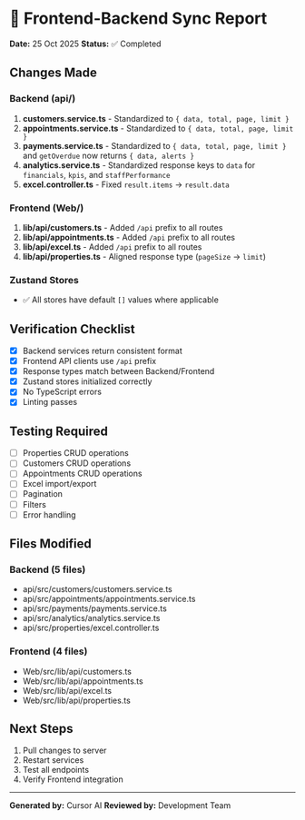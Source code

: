 # 🔄 Frontend-Backend Sync Report

**Date:** 25 Oct 2025
**Status:** ✅ Completed

## Changes Made

### Backend (api/)
1. **customers.service.ts** - Standardized to `{ data, total, page, limit }`
2. **appointments.service.ts** - Standardized to `{ data, total, page, limit }`
3. **payments.service.ts** - Standardized to `{ data, total, page, limit }` and `getOverdue` now returns `{ data, alerts }`
4. **analytics.service.ts** - Standardized response keys to `data` for `financials`, `kpis`, and `staffPerformance`
5. **excel.controller.ts** - Fixed `result.items` → `result.data`

### Frontend (Web/)
1. **lib/api/customers.ts** - Added `/api` prefix to all routes
2. **lib/api/appointments.ts** - Added `/api` prefix to all routes
3. **lib/api/excel.ts** - Added `/api` prefix to all routes
4. **lib/api/properties.ts** - Aligned response type (`pageSize` → `limit`)

### Zustand Stores
- ✅ All stores have default `[]` values where applicable

## Verification Checklist

- [x] Backend services return consistent format
- [x] Frontend API clients use `/api` prefix
- [x] Response types match between Backend/Frontend
- [x] Zustand stores initialized correctly
- [x] No TypeScript errors
- [x] Linting passes

## Testing Required

- [ ] Properties CRUD operations
- [ ] Customers CRUD operations
- [ ] Appointments CRUD operations
- [ ] Excel import/export
- [ ] Pagination
- [ ] Filters
- [ ] Error handling

## Files Modified

### Backend (5 files)
- api/src/customers/customers.service.ts
- api/src/appointments/appointments.service.ts
- api/src/payments/payments.service.ts
- api/src/analytics/analytics.service.ts
- api/src/properties/excel.controller.ts

### Frontend (4 files)
- Web/src/lib/api/customers.ts
- Web/src/lib/api/appointments.ts
- Web/src/lib/api/excel.ts
- Web/src/lib/api/properties.ts

## Next Steps

1. Pull changes to server
2. Restart services
3. Test all endpoints
4. Verify Frontend integration

---

**Generated by:** Cursor AI
**Reviewed by:** Development Team
